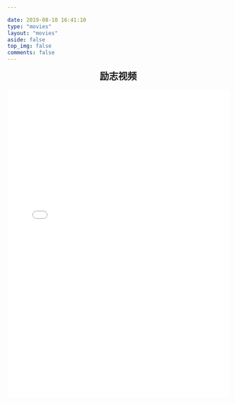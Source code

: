 ```yaml
---

date: 2019-08-10 16:41:10
type: "movies"
layout: "movies"
aside: false
top_img: false
comments: false
---
```


<h2 style="text-align:center;margin:0 auto">励志视频</h2>

<br>

<head> <iframe src="//player.bilibili.com/player.html?aid=840488687&bvid=BV1m54y1Q7eQ&cid=182078162&page=1" scrolling="no" border="0" width=100% height=700 frameborder="no" framespacing="0" allowfullscreen="true"> </iframe></head>

